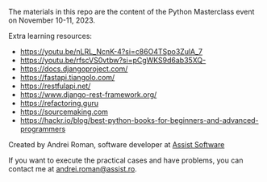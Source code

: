 The materials in this repo are the content of the Python Masterclass event on November 10-11, 2023.

Extra learning resources:
* https://youtu.be/nLRL_NcnK-4?si=c86O4TSpo3ZulA_7
* https://youtu.be/rfscVS0vtbw?si=pCgWKS9d6ab35XQ-
* https://docs.djangoproject.com/
* https://fastapi.tiangolo.com/
* https://restfulapi.net/
* https://www.django-rest-framework.org/
* https://refactoring.guru
* https://sourcemaking.com
* https://hackr.io/blog/best-python-books-for-beginners-and-advanced-programmers

Created by Andrei Roman, software developer at [Assist Software](https://assist-software.net/)

If you want to execute the practical cases and have problems, you can contact me at andrei.roman@assist.ro.